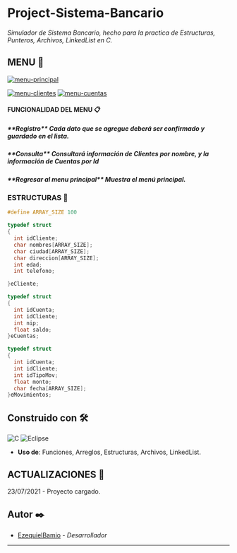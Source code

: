 # Project-Sistema-Bancario

_Simulador de Sistema Bancario, hecho para la practica de Estructuras, Punteros, Archivos, LinkedList en C._

## MENU 🚀

<a href="https://imgbb.com/"><img src="https://i.ibb.co/yhKM1RC/menu-principal.png" alt="menu-principal" border="0"></a>

<a href="https://imgbb.com/"><img src="https://i.ibb.co/0GfX7S1/menu-clientes.png" alt="menu-clientes" border="0"></a>
<a href="https://imgbb.com/"><img src="https://i.ibb.co/GQNRXvh/menu-cuentas.png" alt="menu-cuentas" border="0"></a>

#### FUNCIONALIDAD DEL MENU 📋
<p>
  <h5 align="left"><b>**Registro** Cada dato que se agregue deberá ser confirmado y guardado en el lista.</b></h5>
  <h5 align="left"><b>**Consulta** Consultará información de Clientes por nombre, y la información de Cuentas por Id</b></h3>
  <h5 align="left"><b>**Regresar al menu principal** Muestra el menú principal.</b></h5>

</p>

### ESTRUCTURAS 🔧

```c
#define ARRAY_SIZE 100
```

```c
typedef struct
{
  int idCliente;
  char nombres[ARRAY_SIZE];
  char ciudad[ARRAY_SIZE];
  char direccion[ARRAY_SIZE];
  int edad;
  int telefono;

}eCliente;
```

```c
typedef struct
{
  int idCuenta;
  int idCliente;
  int nip;
  float saldo;
}eCuentas;
```

```c
typedef struct
{
  int idCuenta;
  int idCliente;
  int idTipoMov;
  float monto;
  char fecha[ARRAY_SIZE];
}eMovimientos;
```
## Construido con 🛠️

  ![C](https://img.shields.io/badge/-C-333333?style=flat&logo=C%2B%2B&logoColor=00599C)
  ![Eclipse](https://img.shields.io/badge/-Eclipse-333333?style=flat&logo=eclipse-ide&logoColor=2C2255)
  
  * **Uso de**:
      Funciones,
      Arreglos,
      Estructuras,
      Archivos,
      LinkedList.
## ACTUALIZACIONES 📄

23/07/2021 - Proyecto cargado.

## Autor ✒️

* [EzequielBamio](https://github.com/EzequielBamio) - *Desarrollador*

---


